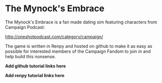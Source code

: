 # The Mynock's Embrace

The Mynock's Embrace is a fan made dating sim featuring characters from Campaign Podcast:

http://oneshotpodcast.com/category/campaign/

The game is written in Renpy and hosted on github to make it as easy as possible for interested members of the Campaign Fandom to join in and help build this nonsense.

**Add github tutorial links here**

**Add renpy tutorial links here**

